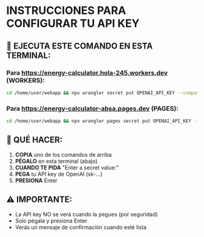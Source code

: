 # INSTRUCCIONES PARA CONFIGURAR TU API KEY

## 🎯 EJECUTA ESTE COMANDO EN ESTA TERMINAL:

### Para https://energy-calculator.hola-245.workers.dev (WORKERS):
```bash
cd /home/user/webapp && npx wrangler secret put OPENAI_API_KEY --compatibility-date=2024-01-01 --name energy-calculator
```

### Para https://energy-calculator-absa.pages.dev (PAGES):
```bash
cd /home/user/webapp && npx wrangler pages secret put OPENAI_API_KEY --project-name energy-calculator-absa
```

## 📝 QUÉ HACER:

1. **COPIA** uno de los comandos de arriba
2. **PÉGALO** en esta terminal (abajo)
3. **CUANDO TE PIDA** "Enter a secret value:"
4. **PEGA** tu API key de OpenAI (sk-...)
5. **PRESIONA** Enter

## ⚠️ IMPORTANTE:
- La API key NO se verá cuando la pegues (por seguridad)
- Solo pégala y presiona Enter
- Verás un mensaje de confirmación cuando esté lista